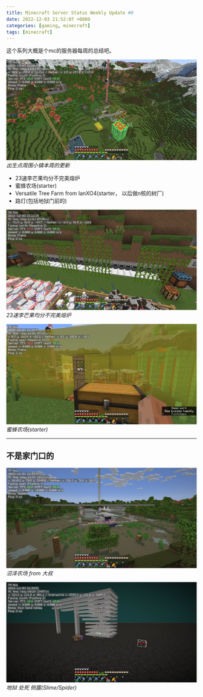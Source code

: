 ```yaml
---
title: Minecraft Server Status Weekly Update #0
date: 2022-12-03 21:52:07 +0800
categories: [gaming, minecraft]
tags: [minecraft]
---
```


这个系列大概是个mc的服务器每周的总结吧。

![overview](/assets/img/minecraft/2022-12-03_21.10.43.webp)
_出生点周围小镇本周的更新_
- 23速李芒果均分不完美熔炉
- 蜜蜂农场(starter)
- Versatile Tree Farm from IanXO4(starter， 以后做n核的树厂)
- 路灯(包括地狱门前的)

![furnace](/assets/img/minecraft/2022-12-03_21.11.15.webp)
_23速李芒果均分不完美熔炉_

![bee farm](/assets/img/minecraft/2022-12-03_21.22.47.webp)
_蜜蜂农场(starter)_

***

## 不是家门口的

![Swamp Farm](/assets/img/minecraft/2022-12-03_21.43.47.webp)
_沼泽农场 from 大叔_

![Swamp Farm](/assets/img/minecraft/2022-12-03_21.44.52.webp)
_地狱 处死 侧露(Slime/Spider)_